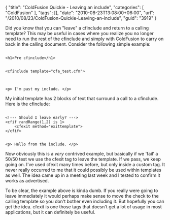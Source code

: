 {
	"title": "ColdFusion Quickie - Leaving an include",
	"categories": [
		"ColdFusion"
	],
	"tags": [],
	"date": "2010-08-23T13:08:00+06:00",
	"url": "/2010/08/23/ColdFusion-Quickie-Leaving-an-include",
	"guid": "3919"
}

Did you know that you can "leave" a cfinclude and return to a calling template? This may be useful in cases where you realize you no longer need to run the rest of the cfinclude and simply with ColdFusion to carry on back in the calling document. Consider the following simple example:
<!--more-->
<p>

<code>
&lt;h1&gt;Pre cfinclude&lt;/h1&gt;

&lt;cfinclude template="cfa_test.cfm"&gt;

&lt;p&gt;
I'm past my include.
&lt;/p&gt;
</code>

<p>

My initial template has 2 blocks of text that surround a call to a cfinclude. Here is the cfinclude:

<p>

<code>
&lt;!--- Should I leave early? ---&gt;
&lt;cfif randRange(1,2) is 1&gt;
	&lt;cfexit method="exittemplate"&gt;
&lt;/cfif&gt;

&lt;p&gt;
Hello from the include.
&lt;/p&gt;
</code>

<p>

Now obviously this is a <i>very</i> contrived example, but basically if we 'fail' a 50/50 test we use the cfexit tag to leave the template. If we pass, we keep going on. I've used cfexit many times before, but only inside a custom tag. It never really occurred to me that it could possibly be used within templates as well. The idea came up in a meeting last week and I tested to confirm it works as advertised.

<p>

To be clear, the example above is kinda dumb. If you really were going to leave immediately it would perhaps make sense to move the check to the calling template so you don't bother even including it. But hopefully you can get the idea. cfexit is one those tags that doesn't get a lot of usage in most applications, but it can definitely be useful.